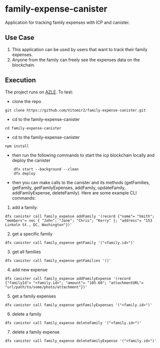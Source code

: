 # family-expense-canister
Application for tracking family expenses with ICP and canister.

## Use Case

1. This application can be used by users that want to track their family expenses.
2. Anyone from the family can freely see the expenses data on the blockchain.

## Execution

The project runs on [AZLE](https://demergent-labs.github.io/azle/the_azle_book.html). To test:

- clone the repo

```
git clone https://github.com/Vitomir2/family-expense-canister.git
```

- cd to the family-expense-canister

```
cd family-expense-canister
```

- cd to the family-expense-canister

```
npm install
```

- then run the following commands to start the icp blockchain locally and deploy the canister

```
    dfx start --background --clean
    dfx deploy
```

- then you can make calls to the canister and its methods (getFamilies, getFamily, getFamilyExpenses, addFamily, updateFamily, addFamilyExpense, deleteFamily). Here are some example CLI commands:

1. add a family:
```
dfx canister call family_expense addFamily '(record {"name"= "Smith"; "members"= vec { "John"; "Jane"; "Chris"; "Kerry" }; "address"= "153 Linkoln St., DC, Washington"})'
```

2. get a specific family
```
dfx canister call family_expense getFamily '("<family.id>")'
```

3. get all families
```
dfx canister call family_expense getFamilies '()'
```

4. add new expense
```
dfx canister call family_expense addFamilyExpense '(record {"familyId"= "<family.id>"; "amount"= "105.60"; "attachmentURL"= "url/path/to/some/photo/attachment"})'
```

5. get a family expenses
```
dfx canister call family_expense getFamilyExpenses '("<family.id>")'
```

6. delete a family
```
dfx canister call family_expense deleteFamily '("<family.id>")'
```

7. delete a family expense
```
dfx canister call family_expense deleteFamilyExpense '("<family.id>")'
```